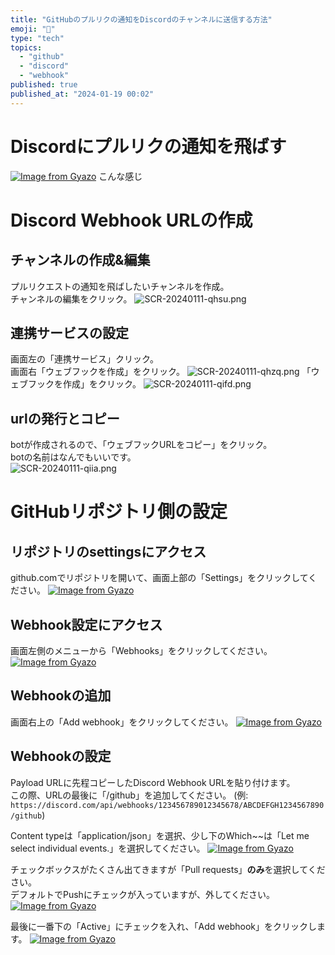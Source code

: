 ```yaml
---
title: "GitHubのプルリクの通知をDiscordのチャンネルに送信する方法"
emoji: "🦊"
type: "tech"
topics:
  - "github"
  - "discord"
  - "webhook"
published: true
published_at: "2024-01-19 00:02"
---
```


# Discordにプルリクの通知を飛ばす
[![Image from Gyazo](https://i.gyazo.com/b77e2c76a1da22989dc21a3bbab99cdd.png)](https://gyazo.com/b77e2c76a1da22989dc21a3bbab99cdd)
こんな感じ

# Discord Webhook URLの作成
## チャンネルの作成&編集
プルリクエストの通知を飛ばしたいチャンネルを作成。  
チャンネルの編集をクリック。
![SCR-20240111-qhsu.png](https://qiita-image-store.s3.ap-northeast-1.amazonaws.com/0/685958/659d36aa-b26c-a3c3-c680-f0193db30808.png)


## 連携サービスの設定
画面左の「連携サービス」クリック。  
画面右「ウェブフックを作成」をクリック。
![SCR-20240111-qhzq.png](https://qiita-image-store.s3.ap-northeast-1.amazonaws.com/0/685958/6e06bfec-cd76-32d7-2026-d8ef6738fbe0.png)
「ウェブフックを作成」をクリック。
![SCR-20240111-qifd.png](https://qiita-image-store.s3.ap-northeast-1.amazonaws.com/0/685958/b3e7aaf3-c814-d81d-78a4-a5e30283dcfd.png)

## urlの発行とコピー
botが作成されるので、「ウェブフックURLをコピー」をクリック。  
botの名前はなんでもいいです。  
![SCR-20240111-qiia.png](https://qiita-image-store.s3.ap-northeast-1.amazonaws.com/0/685958/f55c9f4b-5dcc-6faa-8bf1-221012b6a17e.png)

# GitHubリポジトリ側の設定

## リポジトリのsettingsにアクセス
github.comでリポジトリを開いて、画面上部の「Settings」をクリックしてください。
[![Image from Gyazo](https://i.gyazo.com/b6dfdce568da207f30089220c1b63c4b.png)](https://gyazo.com/b6dfdce568da207f30089220c1b63c4b)

## Webhook設定にアクセス
画面左側のメニューから「Webhooks」をクリックしてください。
[![Image from Gyazo](https://i.gyazo.com/9e79f7158fe94275e24db0fc12580bc9.png)](https://gyazo.com/9e79f7158fe94275e24db0fc12580bc9)

## Webhookの追加
画面右上の「Add webhook」をクリックしてください。
[![Image from Gyazo](https://i.gyazo.com/54f3532091f80dec7325acae9bf3c3b2.png)](https://gyazo.com/54f3532091f80dec7325acae9bf3c3b2)

## Webhookの設定
Payload URLに先程コピーしたDiscord Webhook URLを貼り付けます。  
この際、URLの最後に「/github」を追加してください。
(例: `https://discord.com/api/webhooks/123456789012345678/ABCDEFGH1234567890/github`)

Content typeは「application/json」を選択、少し下のWhich~~は「Let me select individual events.」を選択してください。
[![Image from Gyazo](https://i.gyazo.com/36ab350404c75d41878a306bbafc00c2.png)](https://gyazo.com/36ab350404c75d41878a306bbafc00c2)

チェックボックスがたくさん出てきますが「Pull requests」**のみ**を選択してください。  
デフォルトでPushにチェックが入っていますが、外してください。
[![Image from Gyazo](https://i.gyazo.com/77ad6f3e6fed1319c05dfee9b848dad0.png)](https://gyazo.com/77ad6f3e6fed1319c05dfee9b848dad0)

最後に一番下の「Active」にチェックを入れ、「Add webhook」をクリックします。
[![Image from Gyazo](https://i.gyazo.com/061e7bfa12507954cce15cc0967a7d2a.png)](https://gyazo.com/061e7bfa12507954cce15cc0967a7d2a)
